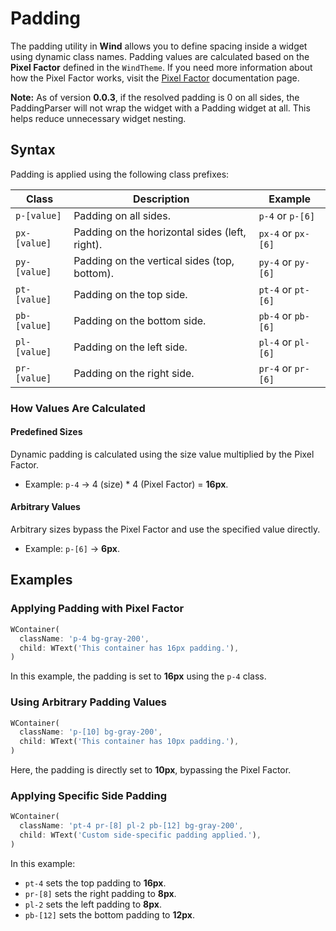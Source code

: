# Padding

The padding utility in **Wind** allows you to define spacing inside a widget using dynamic class names. Padding values are calculated based on the **Pixel Factor** defined in the `WindTheme`. If you need more information about how the Pixel Factor works, visit the [Pixel Factor](/customization/pixel-factor) documentation page.

**Note:** As of version **0.0.3**, if the resolved padding is 0 on all sides, the PaddingParser will not wrap the widget with a Padding widget at all. This helps reduce unnecessary widget nesting.

## Syntax

Padding is applied using the following class prefixes:

| **Class**    | **Description**                                | **Example**        |
|--------------|------------------------------------------------|--------------------|
| `p-[value]`  | Padding on all sides.                          | `p-4` or `p-[6]`   |
| `px-[value]` | Padding on the horizontal sides (left, right). | `px-4` or `px-[6]` |
| `py-[value]` | Padding on the vertical sides (top, bottom).   | `py-4` or `py-[6]` |
| `pt-[value]` | Padding on the top side.                       | `pt-4` or `pt-[6]` |
| `pb-[value]` | Padding on the bottom side.                    | `pb-4` or `pb-[6]` |
| `pl-[value]` | Padding on the left side.                      | `pl-4` or `pl-[6]` |
| `pr-[value]` | Padding on the right side.                     | `pr-4` or `pr-[6]` |

### How Values Are Calculated

#### Predefined Sizes

Dynamic padding is calculated using the size value multiplied by the Pixel Factor.
- Example: `p-4` → 4 (size) * 4 (Pixel Factor) = **16px**.
 
#### Arbitrary Values

Arbitrary sizes bypass the Pixel Factor and use the specified value directly.

- Example: `p-[6]` → **6px**.

## Examples

### Applying Padding with Pixel Factor

<x-preview path="spacing/padding" size="md" class="min-h-64"></x-preview>

```dart
WContainer(
  className: 'p-4 bg-gray-200',
  child: WText('This container has 16px padding.'),
)
```

In this example, the padding is set to **16px** using the `p-4` class.

### Using Arbitrary Padding Values

<x-preview path="spacing/padding_arbitrary" size="md" class="min-h-64"></x-preview>

```dart
WContainer(
  className: 'p-[10] bg-gray-200',
  child: WText('This container has 10px padding.'),
)
```

Here, the padding is directly set to **10px**, bypassing the Pixel Factor.

### Applying Specific Side Padding

<x-preview path="spacing/padding_specific" size="md" class="min-h-64"></x-preview>

```dart
WContainer(
  className: 'pt-4 pr-[8] pl-2 pb-[12] bg-gray-200',
  child: WText('Custom side-specific padding applied.'),
)
```

In this example:
- `pt-4` sets the top padding to **16px**.
- `pr-[8]` sets the right padding to **8px**.
- `pl-2` sets the left padding to **8px**.
- `pb-[12]` sets the bottom padding to **12px**.

